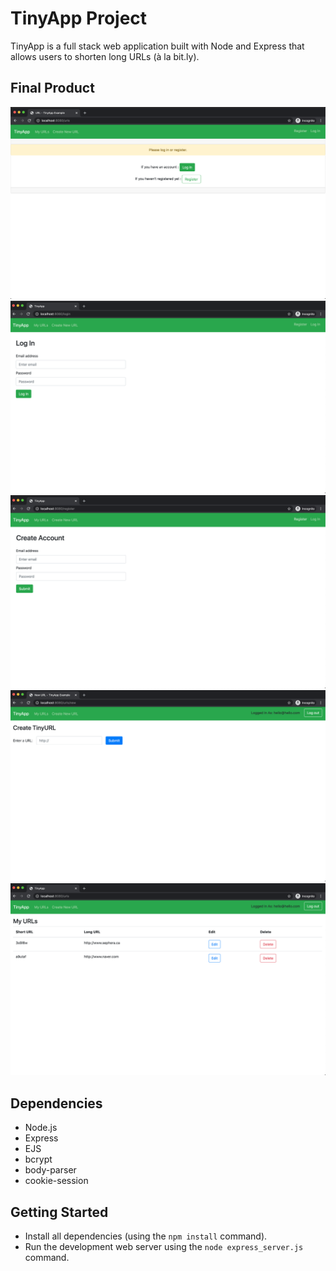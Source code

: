 # TinyApp Project

TinyApp is a full stack web application built with Node and Express that allows users to shorten long URLs (à la bit.ly).

## Final Product

!["Screenshot of URLs page"](https://github.com/jessicaseo83/tinyapp/blob/efd6f9000362ebfb6603e18a918685fceb7b3212/docs/urls-page.png)
!["Screenshot of log in page"](https://github.com/jessicaseo83/tinyapp/blob/efd6f9000362ebfb6603e18a918685fceb7b3212/docs/login-page.png)
!["Screenshot of register page"](https://github.com/jessicaseo83/tinyapp/blob/efd6f9000362ebfb6603e18a918685fceb7b3212/docs/register-page.png)
!["Screenshot of shortURL create page"](https://github.com/jessicaseo83/tinyapp/blob/efd6f9000362ebfb6603e18a918685fceb7b3212/docs/newshorturlcreate-page.png)
!["Screenshot of shortURL create page"](https://github.com/jessicaseo83/tinyapp/blob/efd6f9000362ebfb6603e18a918685fceb7b3212/docs/userurl-page.png)


## Dependencies

- Node.js
- Express
- EJS
- bcrypt
- body-parser
- cookie-session

## Getting Started

- Install all dependencies (using the `npm install` command).
- Run the development web server using the `node express_server.js` command.